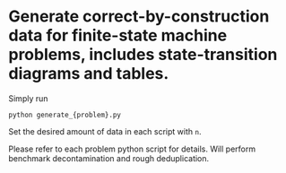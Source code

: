 # Generate correct-by-construction data for finite-state machine problems, includes state-transition diagrams and tables.
Simply run
```
python generate_{problem}.py
```

Set the desired amount of data in each script with `n`.

Please refer to each problem python script for details. Will perform benchmark decontamination and rough deduplication.
